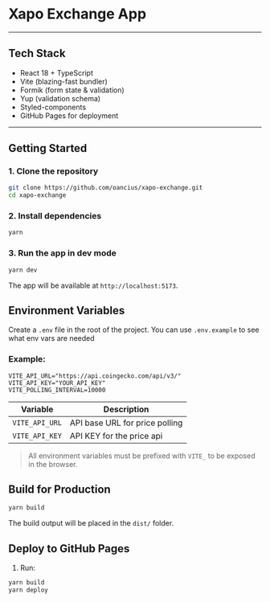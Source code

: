 #  Xapo Exchange App

---

##  Tech Stack

-  React 18 + TypeScript
-  Vite (blazing-fast bundler)
-  Formik (form state & validation)
-  Yup (validation schema)
-  Styled-components
-  GitHub Pages for deployment

---

##  Getting Started

### 1. Clone the repository

```bash
git clone https://github.com/oancius/xapo-exchange.git
cd xapo-exchange
```

### 2. Install dependencies

```bash
yarn
```

### 3. Run the app in dev mode

```bash
yarn dev
```

The app will be available at `http://localhost:5173`.

##  Environment Variables

Create a `.env` file in the root of the project. You can use `.env.example` to see what env vars are needed

### Example:

```env
VITE_API_URL="https://api.coingecko.com/api/v3/"
VITE_API_KEY="YOUR_API_KEY"
VITE_POLLING_INTERVAL=10000
```

| Variable                | Description                       |
|-------------------------|-----------------------------------|
| `VITE_API_URL`          | API base URL for price polling    |
| `VITE_API_KEY`          | API KEY for the price api         |


>  All environment variables must be prefixed with `VITE_` to be exposed in the browser.

##  Build for Production

```bash
yarn build
```

The build output will be placed in the `dist/` folder.

##  Deploy to GitHub Pages

1. Run:

```bash
yarn build
yarn deploy
```
